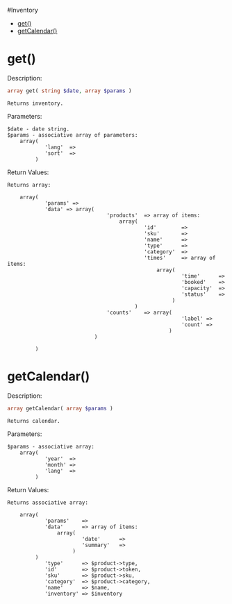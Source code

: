 #Inventory

* [get()](#get)
* [getCalendar()](#getcalendar)

get()
=========

Description:
```php
array get( string $date, array $params )
```
	Returns inventory.

Parameters:

	$date - date string. 
	$params - associative array of parameters:
		array(
				'lang'	=>
				'sort'	=>
			 )
  
Return Values:

	Returns array:

		array(
	            'params' =>
				'data' => array(
									'products'	=> array of items:
										array(
												'id'		=>
												'sku'		=>
												'name'		=>
												'type'		=>
												'category'	=>
												'times'		=> array of items:
													array(
															'time'		=>
															'booked'	=>
															'capacity'	=>
															'status'	=>
														 )
											 )
									'counts'	=> array(
															'label' =>
															'count' =>
														)
								)
                        
			 )

getCalendar()
=========

Description:
```php
array getCalendar( array $params )
```

	Returns calendar.

Parameters:

	$params - associative array:
		array(
				'year'	=>
                'month'	=>
                'lang'	=>
			 )
  
Return Values:

	Returns associative array:

		array(
	            'params'	=>
				'data'		=> array of items:
					array(
							'date'      =>
							'summary'   =>
						 )
			 )
                'type'      => $product->type,
                'id'        => $product->token,
                'sku'       => $product->sku,
                'category'  => $product->category,
                'name'      => $name,
                'inventory' => $inventory

